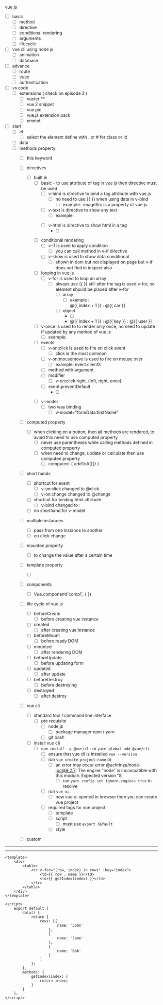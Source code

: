 
vue js 
- [ ] basic
  - [ ] method
  - [ ] directive
  - [ ] conditional rendering
  - [ ] arguments
  - [ ] lifecycle
  
- [ ] vue cli using node js 
  - [ ] animation
  - [ ] database

- [ ] advance
  - [ ] route
  - [ ] vuex
  - [ ] authentication

- [ ] vs code
  - [ ] extensions ( check on episode 2 )
    - [ ] vueter **
    - [ ] vue 2 snippet
    - [ ] vue pic
    - [ ] vue.js extension pack 
    - [ ] emmet
  
- [ ] start 
  - [ ] el 
    - [ ] select the element define with . or # for class or id
  - [ ] data 
  - [ ] methods property
    - [ ] this keyword
    - [ ] directives
      - [ ] built in 
        - [ ] basic - to use attribute of tag in vue js then directive must be used
          - [ ] v-bind is directive to bind a tag attribute  with vue js
            - [ ] no need to use {{ }} when using data in v-bind 
              - [ ] example: <img v-bind:src='imageSrc'>  imageSrc is a property of vue js
          - [ ] v-text is directive to show any text
            - [ ] example: <p v-text="myText"></p>
          - [ ] v-html is directive to show html in a tag
            - [ ] <p v-html="myHtml"></p>
        - [ ] conditional rendering
          - [ ] v-if is used to apply condition 
            - [ ] you can call method in v-if directive 
          - [ ] v-show is used to show data conditional
            - [ ] shown in dom but not displayed on page but v-if does not find in inspect also
        - [ ] looping in vue js
          - [ ] v-for is used to loop an array 
            - [ ] always use {{ }} still after the tag is used v-for, no element should be placed after v-for
              - [ ] array
                - [ ] example :  <li v-for="(car, index) in cars"> @{{ index + 1 }} : @{{ car }} </li>
              - [ ] object
                - [ ] <li v-for="(user, key, index) in users"> @{{ index + 1 }} : @{{ key }} : @{{ user }} </li>
        - [ ] v-once is used to to render only once, no need to update if updated by any method of vue js 
          - [ ] example: 
        - [ ] events
          - [ ] v-on:click is used to fire on click event 
            - [ ] click is the most common 
          - [ ] v-on:mousemove is used to fire on mouse over
            - [ ] example: event.clientX 
          - [ ] method with argument
          - [ ] modifier
            - [ ] v-on:click.right, (left, right, once)
          - [ ] event.preventDefault
            - [ ] <form v-on:submit="handleForm"></form>
        - [ ] v-model
          - [ ] two way binding
            - [ ]  v-model="formData.firstName" 
    - [ ] computed property
      - [ ] when clicking on a button, then all methods are rendered, to avoid this need to use computed property
        - [ ] never use parentheses while calling methods defined in computed property
        - [ ] when need to change, update or calculate then use computed property
          - [ ] computed: { addToA(){} }
    - [ ] short hands
      - [ ] shortcut for event
        - [ ] v-on:click changed to @click
        - [ ] v-on:change changed to @change
      - [ ] shortcut for binding html attribute
        - [ ] v-bind changed to :
      - [ ] no shorthand for v-model
    - [ ] multiple instances
      - [ ] pass from one instance to another
      - [ ] on click change
    - [ ] mounted property
      - [ ] to change the value after a certain time 
    - [ ] template property
      - [ ] <template></template>
    - [ ] components
      - [ ] Vue.component('comp1', { })
    - [ ] life cycle of vue js
      - [ ] beforeCreate
        - [ ] before creating vue instance
      - [ ] created
        - [ ] after creating vue instance
      - [ ] beforeMount 
        - [ ] before ready DOM 
      - [ ] mounted
        - [ ] after rendering DOM
      - [ ] beforeUpdate
        - [ ] before updating form
      - [ ] updated
        - [ ] after update
      - [ ] beforeDestroy
        - [ ] before destroying 
      - [ ] destroyed
        - [ ] after destroy
    - [ ] vue cli
      - [ ] standard tool / command line interface 
        - [ ] pre requisite
          - [ ] node js
            - [ ] package manager npm / yarn
          - [ ] git bash
      - [ ] install vue cli
        - [ ] `npm install -g @vue/cli` or `yarn global add @vue/cli`
          - [ ] ensure that vue cli is installed `vue --version`
          - [ ] run `vue create project-name` or 
            - [ ] an error may occur error @achrinza/node-ipc@9.2.7: The engine "node" is incompatible with this module. Expected version "8
              - [ ] run `yarn config set ignore-engines true` to resolve 
          - [ ] run `vue ui`
            - [ ] now vue ui opened in browser then you can create vue project
          - [ ] required tags for vue project
            - [ ] template
            - [ ] script
              - [ ] must use `export default`
            - [ ] style
    - [ ] custom






-----------------------------------------------------------------------------------
-----------------------------------------------------------------------------------
    
    
    
    <template>
        <div>
            <table>
                <tr v-for="(row, index) in rows" :key="index">
                    <td>{{ row . name }}</td>
                    <td>{{ getIndex(index) }}</td>
                </tr>
            </table>
        </div>
    </template>

    <script>
        export default {
            data() {
                return {
                    rows: [{
                            name: 'John'
                        },
                        {
                            name: 'Jane'
                        },
                        {
                            name: 'Bob'
                        }
                    ]
                };
            },
            methods: {
                getIndex(index) {
                    return index;
                }
            }
        };
    </script>
